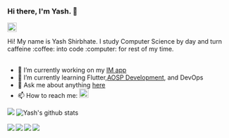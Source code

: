 ### Hi there, I'm Yash. 👋
<a href="https://twitter.com/shirbhateyash">
  <img align="left" alt=" Yash Shirbhate | Twitter" width="21px" src="https://raw.githubusercontent.com/anuraghazra/anuraghazra/master/assets/twitter.svg" />
</a>
<br />
<br />
Hi! My name is Yash Shirbhate. I study Computer Science by day and turn caffeine :coffee: into code :computer: for rest of my time.
<br />
<br />

- 🔭 I’m currently working on my [IM app](https://github.com/yashimself/x)
- 🌱 I’m currently learning Flutter,[AOSP Development](https://source.android.com/), and DevOps
- 💬 Ask me about anything [here](https://github.com/yashimself/yashimself/issues)
- 📫 How to reach me: <a href="https://twitter.com/shirbhateyash">
  <img alt=" Yash Shirbhate | Twitter" width="21px" src="https://raw.githubusercontent.com/anuraghazra/anuraghazra/master/assets/twitter.svg" />
</a>



  <img float="left" margin=15px src="https://github-readme-stats.vercel.app/api/top-langs/?username=yashimself&show_icons=true&theme=radical&hide=glsl,python" />

  <img float="left" margin=15px src="https://github-readme-stats.vercel.app/api?username=yashimself&show_icons=true&theme=radical&line_height=27" alt="Yash's github stats" />
<br>
<br>
<a href="https://github.com/yashimself/x">
  <img align="left" float=left src="https://github-readme-stats.vercel.app/api/pin/?username=yashimself&show_icons=true&repo=x&theme=radical" />
</a>
<a href="https://github.com/yashimself/flutter_project">
  <img align="left" float=left src="https://github-readme-stats.vercel.app/api/pin/?username=yashimself&show_icons=true&repo=flutter_project&theme=radical" />
</a>
<a href="https://github.com/yashimself/android_X00TD_device_tree">
  <img align="left" float=left src="https://github-readme-stats.vercel.app/api/pin/?username=yashimself&show_icons=true&repo=android_X00TD_device_tree&theme=radical" />
</a>
<a href="https://github.com/yashimself/android_device_sdm660-common">
  <img align="left" float=left src="https://github-readme-stats.vercel.app/api/pin/?username=yashimself&show_icons=true&repo=android_device_sdm660-common&theme=radical" />
</a>
